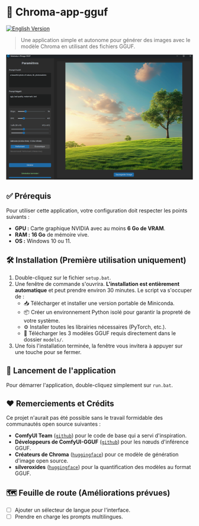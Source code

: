 # 🎨 Chroma-app-gguf

<div align="left">
  <a href="../README.md" target="_blank">
    <img src="https://img.shields.io/badge/🇬🇧-English%20Version-536af5?style=flat-square&labelColor=333" alt="English Version" />
  </a>
</div>

> Une application simple et autonome pour générer des images avec le modèle Chroma en utilisant des fichiers GGUF.

<p align="center">
  <img src="image.png" alt="Capture d'écran de l'application Chroma" width="700"/>
</p>

## ✅ Prérequis

Pour utiliser cette application, votre configuration doit respecter les points suivants :

- **GPU :** Carte graphique NVIDIA avec au moins **6 Go de VRAM**.
- **RAM :** **16 Go** de mémoire vive.
- **OS :** Windows 10 ou 11.

## 🛠️ Installation (Première utilisation uniquement)

1.  Double-cliquez sur le fichier `setup.bat`.
2.  Une fenêtre de commande s'ouvrira. **L'installation est entièrement automatique** et peut prendre environ 30 minutes. Le script va s'occuper de :
    -   📥 Télécharger et installer une version portable de Miniconda.
    -   📦 Créer un environnement Python isolé pour garantir la propreté de votre système.
    -   ⚙️ Installer toutes les librairies nécessaires (PyTorch, etc.).
    -   🧠 Télécharger les 3 modèles GGUF requis directement dans le dossier `models/`.
3.  Une fois l'installation terminée, la fenêtre vous invitera à appuyer sur une touche pour se fermer.

## 🚀 Lancement de l'application

Pour démarrer l'application, double-cliquez simplement sur `run.bat`.

## ❤️ Remerciements et Crédits

Ce projet n'aurait pas été possible sans le travail formidable des communautés open source suivantes :

-   **ComfyUI Team** ([`github`](https://github.com/comfyanonymous/ComfyUI)) pour le code de base qui a servi d'inspiration.
-   **Développeurs de ComfyUI-GGUF** ([`github`](https://github.com/city96/ComfyUI-GGUF)) pour les nœuds d'inférence GGUF.
-   **Créateurs de Chroma** ([`huggingface`](https://huggingface.co/lodestones/Chroma)) pour ce modèle de génération d'image open source.
-   **silveroxides** ([`huggingface`](https://huggingface.co/silveroxides/Chroma-GGUF)) pour la quantification des modèles au format GGUF.

## 🗺️ Feuille de route (Améliorations prévues)

-   [ ] Ajouter un sélecteur de langue pour l'interface.
-   [ ] Prendre en charge les prompts multilingues.